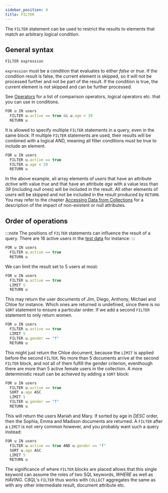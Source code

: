 ```yaml
---
sidebar_position: 4
title: FILTER
---
```


The `FILTER` statement can be used to restrict the results to elements that match an arbitrary logical condition.

General syntax
--------------

```js
FILTER expression
```

`expression` must be a condition that evaluates to either *false* or *true*. If the condition result is false, the current element is skipped, so it will not be processed further and not be part of the result. If the condition is true, the current element is not skipped and can be further processed.

See [Operators](../operators.md) for a list of comparison operators, logical operators etc. that you can use in conditions.

```js
FOR u IN users
  FILTER u.active == true && u.age < 39
  RETURN u
```

It is allowed to specify multiple `FILTER` statements in a query, even in the same block. If multiple `FILTER` statements are used, their results will be combined with a logical AND, meaning all filter conditions must be true to include an element.

```js
FOR u IN users
  FILTER u.active == true
  FILTER u.age < 39
  RETURN u
```

In the above example, all array elements of *users*  that have an attribute *active* with value *true* and that have an attribute *age* with a value less than *39* (including *null* ones) will be included in the result. All other elements of *users* will be skipped and not be included in the result produced by `RETURN`. You may refer to the chapter [Accessing Data from Collections](../../queryworkers/fundamentals.md#accessing-data) for a description of the impact of non-existent or null attributes.

Order of operations
-------------------

:::note
The positions of `FILTER` statements can influence the result of a query. There are 16 active users in the [test data](../examples.md#example-data) for instance:
:::

```js
FOR u IN users
  FILTER u.active == true
  RETURN u
```

We can limit the result set to 5 users at most:

```js
FOR u IN users
  FILTER u.active == true
  LIMIT 5
  RETURN u
```

This may return the user documents of Jim, Diego, Anthony, Michael and Chloe for instance. Which ones are returned is undefined, since there is no `SORT` statement to ensure a particular order. If we add a second `FILTER` statement to only return women.

```js
FOR u IN users
  FILTER u.active == true
  LIMIT 5
  FILTER u.gender == "f"
  RETURN u
```

This might just return the Chloe document, because the `LIMIT` is applied before the second `FILTER`. No more than 5 documents arrive at the second `FILTER` block, and not all of them fulfill the gender criterion, eventhough there are more than 5 active female users in the collection. A more deterministic result can be achieved by adding a `SORT` block:

```js
FOR u IN users
  FILTER u.active == true
  SORT u.age ASC
  LIMIT 5
  FILTER u.gender == "f"
  RETURN u
```

This will return the users Mariah and Mary. If sorted by age in *DESC* order, then the Sophia, Emma and Madison documents are returned. A `FILTER` after a `LIMIT` is not very common however, and you probably want such a query instead:

```js
FOR u IN users
  FILTER u.active == true AND u.gender == "f"
  SORT u.age ASC
  LIMIT 5
  RETURN u
```

The significance of where `FILTER` blocks are placed allows that this single keyword can assume the roles of two SQL keywords, *WHERE* as well as *HAVING*. C8QL's `FILTER` thus works with `COLLECT` aggregates the same as with any other intermediate result, document attribute etc.
